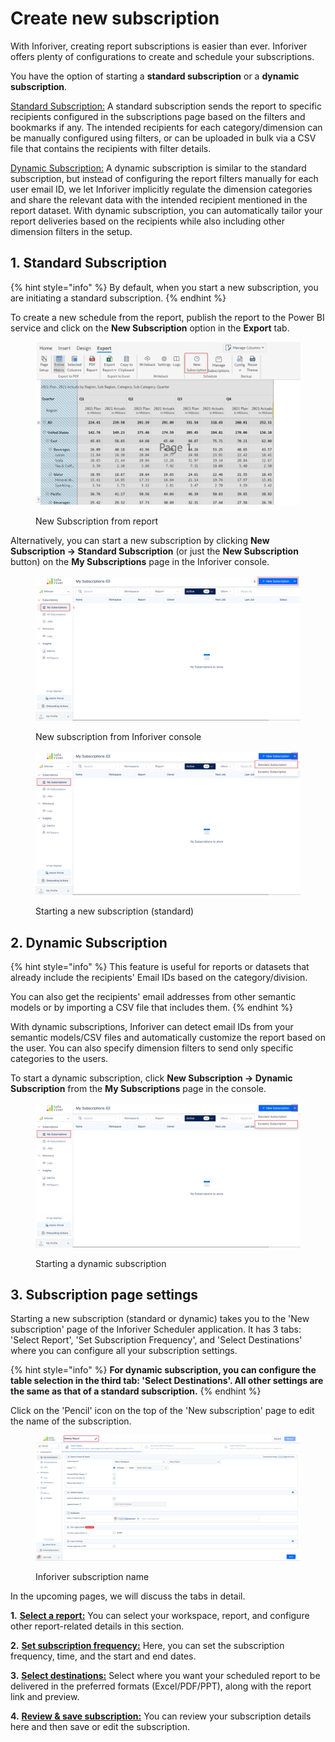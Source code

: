 # Create new subscription

With Inforiver, creating report subscriptions is easier than ever. Inforiver offers plenty of configurations to create and schedule your subscriptions.

You have the option of starting a **standard subscription** or a **dynamic subscription**.

[Standard Subscription:](./#id-1.-standard-subscription) A standard subscription sends the report to specific recipients configured in the subscriptions page based on the filters and bookmarks if any. The intended recipients for each category/dimension can be manually configured using filters, or can be uploaded in bulk via a CSV file that contains the recipients with filter details.

[Dynamic Subscription:](./#id-2.-dynamic-subscription) A dynamic subscription is similar to the standard subscription, but instead of configuring the report filters manually for each user email ID, we let Inforiver implicitly regulate the dimension categories and share the relevant data with the intended recipient mentioned in the report dataset. With dynamic subscription, you can automatically tailor your report deliveries based on the recipients while also including other dimension filters in the setup.

## 1. Standard Subscription

{% hint style="info" %}
By default, when you start a new subscription, you are initiating a standard subscription.
{% endhint %}

To create a new schedule from the report, publish the report to the Power BI service and click on the **New Subscription** option in the **Export** tab.

<figure><img src="../../../.gitbook/assets/image (885).png" alt=""><figcaption><p>New Subscription from report</p></figcaption></figure>

Alternatively, you can start a new subscription by clicking **New Subscription -> Standard Subscription** (or just the **New Subscription** button) on the **My Subscriptions** page in the Inforiver console.

<figure><img src="../../../.gitbook/assets/image (886).png" alt=""><figcaption><p>New subscription from Inforiver console</p></figcaption></figure>

<figure><img src="../../../.gitbook/assets/image (888).png" alt=""><figcaption><p>Starting a new subscription (standard)</p></figcaption></figure>

## 2. Dynamic Subscription

{% hint style="info" %}
This feature is useful for reports or datasets that already include the recipients' Email IDs based on the category/division.&#x20;

You can also get the recipients' email addresses from other semantic models or by importing a CSV file that includes them.
{% endhint %}

With dynamic subscriptions, Inforiver can detect email IDs from your semantic models/CSV files and automatically customize the report based on the user. You can also specify dimension filters to send only specific categories to the users.

To start a dynamic subscription, click **New Subscription -> Dynamic Subscription** from the **My Subscriptions** page in the console.

<figure><img src="../../../.gitbook/assets/image (889).png" alt=""><figcaption><p>Starting a dynamic subscription</p></figcaption></figure>

## 3. Subscription page settings

Starting a new subscription (standard or dynamic) takes you to the 'New subscription' page of the Inforiver Scheduler application. It has 3 tabs: 'Select Report', 'Set Subscription Frequency', and 'Select Destinations' where you can configure all your subscription settings.

{% hint style="info" %}
**For dynamic subscription, you can configure the table selection in the third tab: 'Select Destinations'. All other settings are the same as that of a standard subscription.**
{% endhint %}

Click on the 'Pencil' icon on the top of the 'New subscription' page to edit the name of the subscription.

<figure><img src="../../../.gitbook/assets/image (1) (1) (1) (1) (1) (1) (1) (1) (1) (1) (1) (1) (1) (1) (1) (1) (1) (1) (1) (1) (1) (1) (1) (1).png" alt=""><figcaption><p>Inforiver subscription name</p></figcaption></figure>

In the upcoming pages, we will discuss the tabs in detail.

**1.** [**Select a report:**](select-a-report.md) You can select your workspace, report, and configure other report-related details in this section.&#x20;

**2.** [**Set subscription frequency:**](set-subscription-frequency.md) Here, you can set the subscription frequency, time, and the start and end dates.&#x20;

**3.** [**Select destinations:**](select-destination-s/) Select where you want your scheduled report to be delivered in the preferred formats (Excel/PDF/PPT), along with the report link and preview.

**4.** [**Review & save subscription:**](review-and-save-subscription.md) You can review your subscription details here and then save or edit the subscription.&#x20;
